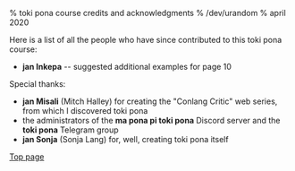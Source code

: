% toki pona course credits and acknowledgments
% /dev/urandom
% april 2020

Here is a list of all the people who have since contributed to this toki pona
course:

* **jan Inkepa** -- suggested additional examples for page 10

Special thanks:

* **jan Misali** (Mitch Halley) for creating the "Conlang Critic" web series,
  from which I discovered toki pona
* the administrators of the **ma pona pi toki pona** Discord server and the
  **toki pona** Telegram group
* **jan Sonja** (Sonja Lang) for, well, creating toki pona itself

[Top page](index.html)
